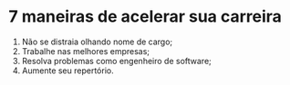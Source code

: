 # 7 maneiras de acelerar sua carreira

1. Não se distraia olhando nome de cargo;
2. Trabalhe nas melhores empresas;
3. Resolva problemas como engenheiro de software;
4. Aumente seu repertório.